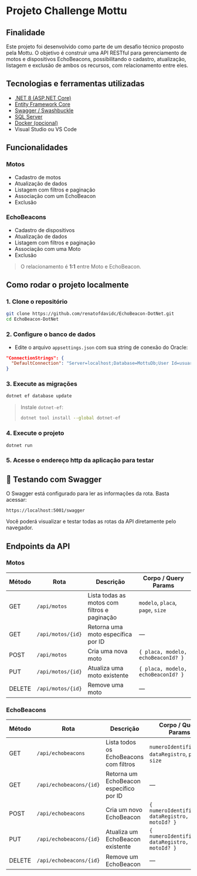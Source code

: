 # Projeto Challenge Mottu

## Finalidade

Este projeto foi desenvolvido como parte de um desafio técnico proposto pela Mottu. O objetivo é construir uma API RESTful para gerenciamento de motos e dispositivos EchoBeacons,
possibilitando o cadastro, atualização, listagem e exclusão de ambos os recursos, com relacionamento entre eles.

## Tecnologias e ferramentas utilizadas

- [.NET 8 (ASP.NET Core)](https://learn.microsoft.com/pt-br/aspnet/core/introduction-to-aspnet-core)
- [Entity Framework Core](https://learn.microsoft.com/pt-br/ef/core/)
- [Swagger / Swashbuckle](https://github.com/domaindrivendev/Swashbuckle.AspNetCore)
- [SQL Server](https://www.microsoft.com/pt-br/sql-server)
- [Docker (opcional)](https://www.docker.com/)
- Visual Studio ou VS Code

## Funcionalidades

### Motos
- Cadastro de motos
- Atualização de dados
- Listagem com filtros e paginação
- Associação com um EchoBeacon
- Exclusão

### EchoBeacons
- Cadastro de dispositivos
- Atualização de dados
- Listagem com filtros e paginação
- Associação com uma Moto
- Exclusão

> O relacionamento é **1:1** entre Moto e EchoBeacon.

## Como rodar o projeto localmente

### 1. Clone o repositório

```bash
git clone https://github.com/renatofdavidc/EchoBeacon-DotNet.git
cd EchoBeacon-DotNet
```

### 2. Configure o banco de dados

- Edite o arquivo `appsettings.json` com sua string de conexão do Oracle:

```json
"ConnectionStrings": {
  "DefaultConnection": "Server=localhost;Database=MottuDb;User Id=usuario;Password=senha;"
}
```

### 3. Execute as migrações

```bash
dotnet ef database update
```

> Instale `dotnet-ef`:
>
> ```bash
> dotnet tool install --global dotnet-ef
> ```

### 4. Execute o projeto

```bash
dotnet run
```

### 5. Acesse o endereço http da aplicação para testar

## 🧪 Testando com Swagger

O Swagger está configurado para ler as informações da rota. Basta acessar:

```
https://localhost:5001/swagger
```

Você poderá visualizar e testar todas as rotas da API diretamente pelo navegador.

## Endpoints da API

### Motos

| Método | Rota               | Descrição                                | Corpo / Query Params |
|--------|--------------------|------------------------------------------|-----------------------|
| GET    | `/api/motos`       | Lista todas as motos com filtros e paginação | `modelo`, `placa`, `page`, `size` |
| GET    | `/api/motos/{id}`  | Retorna uma moto específica por ID       | —                     |
| POST   | `/api/motos`       | Cria uma nova moto                       | `{ placa, modelo, echoBeaconId? }` |
| PUT    | `/api/motos/{id}`  | Atualiza uma moto existente              | `{ placa, modelo, echoBeaconId? }` |
| DELETE | `/api/motos/{id}`  | Remove uma moto                          | —                     |

### EchoBeacons

| Método | Rota                    | Descrição                                     | Corpo / Query Params |
|--------|-------------------------|-----------------------------------------------|-----------------------|
| GET    | `/api/echobeacons`      | Lista todos os EchoBeacons com filtros        | `numeroIdentificacao`, `dataRegistro`, `page`, `size` |
| GET    | `/api/echobeacons/{id}` | Retorna um EchoBeacon específico por ID       | —                     |
| POST   | `/api/echobeacons`      | Cria um novo EchoBeacon                       | `{ numeroIdentificacao, dataRegistro, motoId? }` |
| PUT    | `/api/echobeacons/{id}` | Atualiza um EchoBeacon existente              | `{ numeroIdentificacao, dataRegistro, motoId? }` |
| DELETE | `/api/echobeacons/{id}` | Remove um EchoBeacon                          | —                     |

